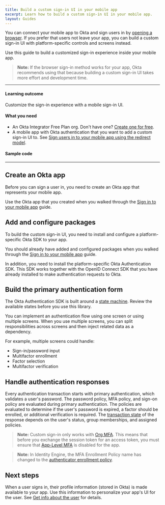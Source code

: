 ```yaml
---
title: Build a custom sign-in UI in your mobile app
excerpt: Learn how to build a custom sign-in UI in your mobile app.
layout: Guides
---
```


<ClassicDocOieVersionNotAvailable />

You can connect your mobile app to Okta and sign users in by [opening a browser](/docs/guides/sign-into-mobile-app-redirect/). If you prefer that users not leave your app, you can build a custom sign-in UI with platform-specific controls and screens instead.

Use this guide to build a customized sign-in experience inside your mobile app.

<EmbeddedBrowserWarning />

> **Note:** If the browser sign-in method works for your app, Okta recommends using that because building a custom sign-in UI takes more effort and development time.

---

#### Learning outcome

Customize the sign-in experience with a mobile sign-in UI.

#### What you need

* An Okta Integrator Free Plan org. Don't have one? [Create one for free](https://developer.okta.com/signup).
* A mobile app with Okta authentication that you want to add a custom sign-in UI to. See [Sign users in to your mobile app using the redirect model](/docs/guides/sign-into-mobile-app-redirect/).

#### Sample code

<StackSelector snippet="samplecode" noSelector/>

---

## Create an Okta app

Before you can sign a user in, you need to create an Okta app that represents your mobile app.

Use the Okta app that you created when you walked through the [Sign in to your mobile app](/docs/guides/sign-into-mobile-app-redirect/android/main/#create-an-okta-integration-for-your-app) guide.

## Add and configure packages

To build the custom sign-in UI, you need to install and configure a platform-specific Okta SDK to your app.

You should already have added and configured packages when you walked through the [Sign in to your mobile app](/docs/guides/sign-into-mobile-app-redirect/android/main/#add-packages) guide.

In addition, you need to install the platform-specific Okta Authentication SDK. This SDK works together with the OpenID Connect SDK that you have already installed to make authentication requests to Okta.

<StackSelector snippet="installoktaauthsdk" noSelector/>

## Build the primary authentication form

The Okta Authentication SDK is built around a [state machine](/docs/reference/api/authn/#transaction-state). Review the available states before you use this library.

You can implement an authentication flow using one screen or using multiple screens. When you use multiple screens, you can split responsibilities across screens and then inject related data as a dependency.

For example, multiple screens could handle:

* Sign-in/password input
* Multifactor enrollment
* Factor selection
* Multifactor verification

<StackSelector snippet="primaryauth" noSelector/>

## Handle authentication responses

Every authentication transaction starts with primary authentication, which validates a user's password. The password policy, MFA policy, and sign-on policy are evaluated during primary authentication. The policies are evaluated to determine if the user's password is expired, a factor should be enrolled, or additional verification is required. The [transaction state](/docs/api/resources/authn/#transaction-state) of the response depends on the user's status, group memberships, and assigned policies.

> **Note:** Custom sign-in only works with [Org MFA](/docs/guides/mfa/sms/main/#set-up-your-org-for-mfa). This means that before you exchange the session token for an access token, you must ensure that [App-Level MFA](https://help.okta.com/okta_help.htm?id=ext_MFA_App_Level) is disabled for the app.

> **Note:** In Identity Engine, the MFA Enrollment Policy name has changed to the [authenticator enrollment policy](https://developer.okta.com/docs/api/openapi/okta-management/management/tag/Policy/#tag/Policy/operation/createPolicy).

<StackSelector snippet="handle-responses" noSelector/>

## Next steps

When a user signs in, their profile information (stored in Okta) is made available to your app. Use this information to personalize your app's UI for the user. See [Get info about the user](/docs/guides/sign-into-mobile-app-redirect/-/main/#get-info-about-the-user) for details.
